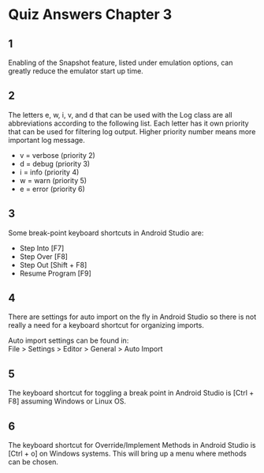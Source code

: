# Quiz Answers Chapter 3 #
## 1 ##
Enabling of the Snapshot feature, listed under emulation options, can greatly reduce the emulator start up time.  

## 2 ##
The letters e, w, i, v, and d that can be used with the Log class are all abbreviations according to the following list. Each letter has it own priority that can be used for filtering log output. Higher priority number means more important log message.  

- v = verbose (priority 2)  
- d = debug (priority 3)  
- i = info (priority 4)  
- w = warn (priority 5)  
- e = error (priority 6)  

## 3 ##
Some break-point keyboard shortcuts in Android Studio are:
- Step Into [F7]  
- Step Over [F8]  
- Step Out [Shift + F8]  
- Resume Program [F9]  

## 4 ##
There are settings for auto import on the fly in Android Studio so there is not really a need for a keyboard shortcut for organizing imports.

Auto import settings can be found in:  
	File > Settings > Editor > General > Auto Import   

## 5 ##
The keyboard shortcut for toggling a break point in Android Studio is [Ctrl + F8] assuming Windows or Linux OS. 

## 6 ##
The keyboard shortcut for Override/Implement Methods in Android Studio is [Ctrl + o] on Windows systems. This will bring up a menu where methods can be chosen.  
